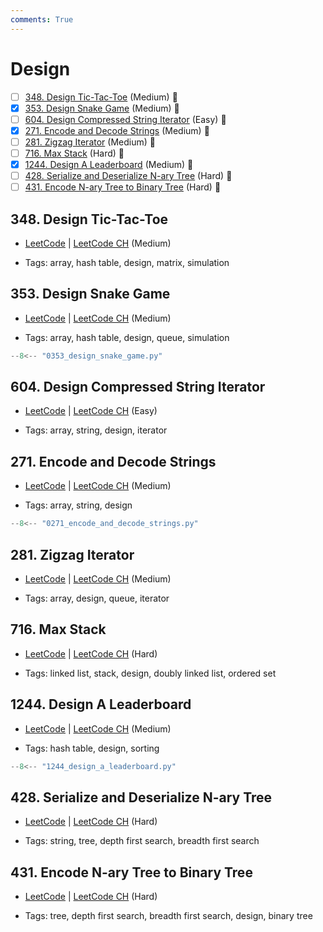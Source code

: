 ```yaml
---
comments: True
---
```


# Design

- [ ] [348. Design Tic-Tac-Toe](https://leetcode.cn/problems/design-tic-tac-toe/) (Medium) 👑
- [x] [353. Design Snake Game](https://leetcode.cn/problems/design-snake-game/) (Medium) 👑
- [ ] [604. Design Compressed String Iterator](https://leetcode.cn/problems/design-compressed-string-iterator/) (Easy) 👑
- [x] [271. Encode and Decode Strings](https://leetcode.cn/problems/encode-and-decode-strings/) (Medium) 👑
- [ ] [281. Zigzag Iterator](https://leetcode.cn/problems/zigzag-iterator/) (Medium) 👑
- [ ] [716. Max Stack](https://leetcode.cn/problems/max-stack/) (Hard) 👑
- [x] [1244. Design A Leaderboard](https://leetcode.cn/problems/design-a-leaderboard/) (Medium) 👑
- [ ] [428. Serialize and Deserialize N-ary Tree](https://leetcode.cn/problems/serialize-and-deserialize-n-ary-tree/) (Hard) 👑
- [ ] [431. Encode N-ary Tree to Binary Tree](https://leetcode.cn/problems/encode-n-ary-tree-to-binary-tree/) (Hard) 👑

## 348. Design Tic-Tac-Toe

-   [LeetCode](https://leetcode.com/problems/design-tic-tac-toe/) | [LeetCode CH](https://leetcode.cn/problems/design-tic-tac-toe/) (Medium)

-   Tags: array, hash table, design, matrix, simulation

## 353. Design Snake Game

-   [LeetCode](https://leetcode.com/problems/design-snake-game/) | [LeetCode CH](https://leetcode.cn/problems/design-snake-game/) (Medium)

-   Tags: array, hash table, design, queue, simulation

```python title="353. Design Snake Game - Python Solution"
--8<-- "0353_design_snake_game.py"
```

## 604. Design Compressed String Iterator

-   [LeetCode](https://leetcode.com/problems/design-compressed-string-iterator/) | [LeetCode CH](https://leetcode.cn/problems/design-compressed-string-iterator/) (Easy)

-   Tags: array, string, design, iterator

## 271. Encode and Decode Strings

-   [LeetCode](https://leetcode.com/problems/encode-and-decode-strings/) | [LeetCode CH](https://leetcode.cn/problems/encode-and-decode-strings/) (Medium)

-   Tags: array, string, design

```python title="271. Encode and Decode Strings - Python Solution"
--8<-- "0271_encode_and_decode_strings.py"
```

## 281. Zigzag Iterator

-   [LeetCode](https://leetcode.com/problems/zigzag-iterator/) | [LeetCode CH](https://leetcode.cn/problems/zigzag-iterator/) (Medium)

-   Tags: array, design, queue, iterator

## 716. Max Stack

-   [LeetCode](https://leetcode.com/problems/max-stack/) | [LeetCode CH](https://leetcode.cn/problems/max-stack/) (Hard)

-   Tags: linked list, stack, design, doubly linked list, ordered set

## 1244. Design A Leaderboard

-   [LeetCode](https://leetcode.com/problems/design-a-leaderboard/) | [LeetCode CH](https://leetcode.cn/problems/design-a-leaderboard/) (Medium)

-   Tags: hash table, design, sorting

```python title="1244. Design A Leaderboard - Python Solution"
--8<-- "1244_design_a_leaderboard.py"
```

## 428. Serialize and Deserialize N-ary Tree

-   [LeetCode](https://leetcode.com/problems/serialize-and-deserialize-n-ary-tree/) | [LeetCode CH](https://leetcode.cn/problems/serialize-and-deserialize-n-ary-tree/) (Hard)

-   Tags: string, tree, depth first search, breadth first search

## 431. Encode N-ary Tree to Binary Tree

-   [LeetCode](https://leetcode.com/problems/encode-n-ary-tree-to-binary-tree/) | [LeetCode CH](https://leetcode.cn/problems/encode-n-ary-tree-to-binary-tree/) (Hard)

-   Tags: tree, depth first search, breadth first search, design, binary tree
